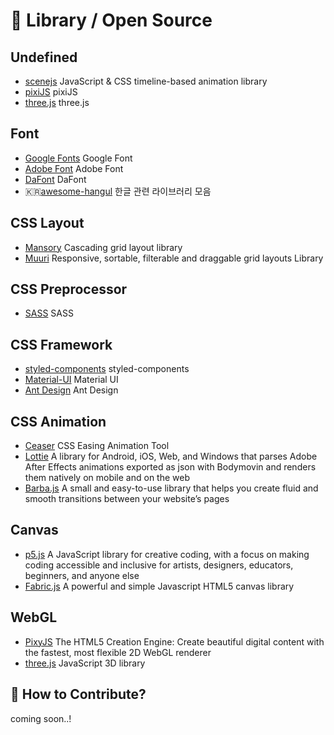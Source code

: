 # 📕 Library / Open Source

## Undefined

- [scenejs](https://github.com/daybrush/scenejs) JavaScript & CSS timeline-based animation library
- [pixiJS](https://www.pixijs.com/) pixiJS
- [three.js](https://threejs.org/) three.js

## Font

- [Google Fonts](https://fonts.google.com/) Google Font
- [Adobe Font](https://fonts.adobe.com/) Adobe Font
- [DaFont](https://www.dafont.com/) DaFont
- 🇰🇷[awesome-hangul](https://github.com/lqez/awesome-hangul) 한글 관련 라이브러리 모음

## CSS Layout

- [Mansory](https://masonry.desandro.com/) Cascading grid layout library
- [Muuri](https://muuri.dev/) Responsive, sortable, filterable and draggable grid layouts Library

## CSS Preprocessor

- [SASS](https://sass-lang.com/) SASS

## CSS Framework

- [styled-components](https://styled-components.com/) styled-components
- [Material-UI](https://material-ui.com/) Material UI
- [Ant Design](https://ant.design/) Ant Design

## CSS Animation

- [Ceaser](https://matthewlein.com/tools/ceaser) CSS Easing Animation Tool
- [Lottie](https://airbnb.io/lottie/#/) A library for Android, iOS, Web, and Windows that parses Adobe After Effects animations exported as json with Bodymovin and renders them natively on mobile and on the web
- [Barba.js](https://barba.js.org/) A small and easy-to-use library that helps you create fluid and smooth transitions between your website’s pages

## Canvas

- [p5.js](https://p5js.org/) A JavaScript library for creative coding, with a focus on making coding accessible and inclusive for artists, designers, educators, beginners, and anyone else
- [Fabric.js](http://fabricjs.com/) A powerful and simple Javascript HTML5 canvas library

## WebGL

- [PixyJS](https://www.pixijs.com/) The HTML5 Creation Engine: Create beautiful digital content with the fastest, most flexible 2D WebGL renderer
- [three.js](https://threejs.org/) JavaScript 3D library

## 👀 How to Contribute?

coming soon..!
